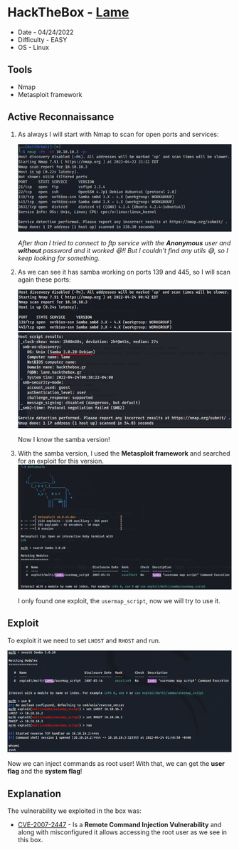  
# HackTheBox - [Lame](https://app.hackthebox.com/machines/Lame)
- Date - 04/24/2022
- Difficulty - EASY
- OS - Linux
## Tools
 - Nmap
 - Metasploit framework

## Active Reconnaissance

1) As always I will start with Nmap to scan for open ports and services:

    ![Nmap Scan](img/nmap.png)

    *After than I tried to connect to ftp service with the **Anonymous** user and **without** password and it worked :satisfied:!! But I couldn't find any utils :sweat_smile:, so I keep looking for something.*

2) As we can see it has samba working on ports 139 and 445, so I will scan again these ports:

    ![Nmap Scan](img/nmap-samba.png)
    ![OS info](img/os.png)

    Now I know the samba version!

3) With the samba version, I used the **Metasploit framework** and searched for an exploit for this version.
    ![msfconsole](img/msfconsole.png)

    I only found one exploit, the ```usermap_script```, now we will try to use it.

## Exploit

To exploit it we need to set ```LHOST``` and ```RHOST``` and run.

![exploit](img/exploit.png)

Now we can inject commands as root user! With that, we can get the **user flag** and the **system flag**!

## Explanation
The vulnerability we exploited in the box was:

- [CVE-2007-2447](https://cve.mitre.org/cgi-bin/cvename.cgi?name=cve-2007-2447) - Is a **Remote Command Injection Vulnerability** and along with misconfigured it allows accessing the root user as we see in this box.

 